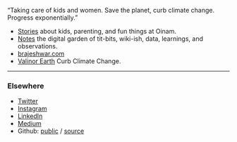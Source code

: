 “Taking care of kids and women. Save the planet, curb climate change. Progress exponentially.”

- [Stories](https://stories.oinam.com) about kids, parenting, and fun things at Oinam.
- [Notes](https://notes.oinam.com) the digital garden of tit-bits, wiki-ish, data, learnings, and observations.
- [brajeshwar.com](https://brajeshwar.com)
- [Valinor Earth](https://valinor.earth) Curb Climate Change.

---

### Elsewhere

- [Twitter](https://twitter.com/oinam)
- [Instagram](https://www.instagram.com/oinam/)
- [LinkedIn](https://www.linkedin.com/company/oinam/)
- [Medium](https://medium.com/@oinam)
- Github: [public](https://oinam.github.io) / [source](https://github.com/oinam)